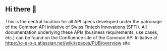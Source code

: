 ## Hi there 👋

<!--

**Here are some ideas to get you started:**

🙋‍♀️ A short introduction - what is your organization all about?
🌈 Contribution guidelines - how can the community get involved?
👩‍💻 Useful resources - where can the community find your docs? Is there anything else the community should know?
🍿 Fun facts - what does your team eat for breakfast?
🧙 Remember, you can do mighty things with the power of [Markdown](https://docs.github.com/github/writing-on-github/getting-started-with-writing-and-formatting-on-github/basic-writing-and-formatting-syntax)
-->
This is the central location for all API specs developed under the patronage of the Common API initiative of Swiss Fintech Innovations (SFTI).
All documentation underlying these APIs (business requirements, use cases, etc.) can be found on the Confluence site of the Common API Initiative at <a href="https://c-a-p-s.atlassian.net/wiki/spaces/PUB/overview">https://c-a-p-s.atlassian.net/wiki/spaces/PUB/overview site</a>
